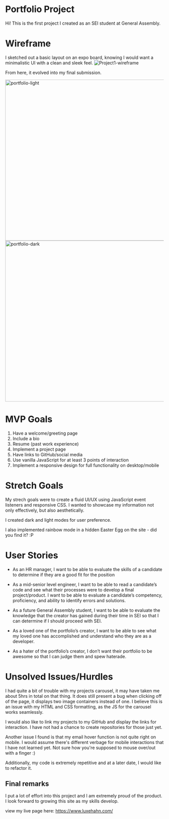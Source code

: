 # Portfolio Project
Hi! This is the first project I created as an SEI student at General Assembly.

# Wireframe
I sketched out a basic layout on an expo board, knowing I would want a minimalistic UI with a clean and sleek feel.
![Project1-wireframe](https://user-images.githubusercontent.com/104602440/176069369-86dbec7f-d480-4c3f-a759-a099a37c8522.jpg)


From here, it evolved into my final submission.

<img width="512" alt="portfolio-light" src="https://user-images.githubusercontent.com/104602440/176073242-9b053ff5-160c-495a-8081-c54b95bdd684.png">

<img width="512" alt="portfolio-dark" src="https://user-images.githubusercontent.com/104602440/176073267-79ad818f-1379-42f6-a5b1-7c198925970d.png">

# MVP Goals
1. Have a welcome/greeting page
2. Include a bio
3. Resume (past work experience)
4. Implement a project page
5. Have links to GitHub/social media
6. Use vanilla JavaScript for at least 3 points of interaction
7. Implement a responsive design for full functionality on desktop/mobile

# Stretch Goals
My strech goals were to create a fluid UI/UX using JavaScript event listeners and responsive CSS. I wanted to showcase my information not only effectively, but also aesthetically. 

I created dark and light modes for user preference.

I also implemented rainbow mode in a hidden Easter Egg on the site - did you find it? :P

# User Stories
- As an HR manager, I want to be able to evaluate the skills of a candidate to determine if they are a good fit for the position

- As a mid-senior level engineer, I want to be able to read a candidate’s code and see what their processes were to develop a final project/product. I want to be able to evaluate a candidate’s competency, proficiency, and ability to identify errors and solutions.

- As a future General Assembly student, I want to be able to evaluate the knowledge that the creator has gained during their time in SEI so that I can determine if I should proceed with SEI.

- As a loved one of the portfolio’s creator, I want to be able to see what my loved one has accomplished and understand who they are as a developer.

- As a hater of the portfolio’s creator, I don’t want their portfolio to be awesome so that I can judge them and spew haterade.


# Unsolved Issues/Hurdles
I had quite a bit of trouble with my projects carousel, it may have taken me about 5hrs in total on that thing. It does still present a bug when clicking off of the page, it displays two image containers instead of one. I believe this is an issue with my HTML and CSS formatting, as the JS for the carousel works seamlessly.

I would also like to link my projects to my GitHub and display the links for interaction. I have not had a chance to create repositories for those just yet.

Another issue I found is that my email hover function is not quite right on mobile. I would assume there's different verbage for mobile interactions that I have not learned yet. Not sure how you're supposed to mouse over/out with a finger :)

Additionally, my code is extremely repetitive and at a later date, I would like to refactor it.

## Final remarks
I put a lot of effort into this project and I am extremely proud of the product. I look forward to growing this site as my skills develop.

view my live page here: https://www.luxehahn.com/
